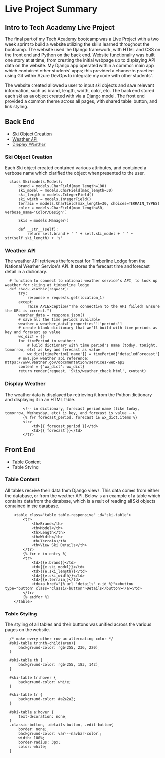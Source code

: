 # Live Project Summary
## Intro to Tech Academy Live Project

The final part of my Tech Academy bootcamp was a Live Project wtih a two week sprint to build a website utilizing the skills learned throughout the bootcamp. The website used the Django framework, with HTML and CSS on the front end and Python on the back end. Website functionality was built one story at at time, from creating the initial webpage up to displaying API data on the website. My Django app operated within a common main app which contained other students' apps; this provided a chance to practice using Git within Azure DevOps to integrate my code with other students'. 

The website created allowed a user to input ski objects and save relevant information, such as brand, length, width, color, etc. The back end stored each ski as an object created with via a Django model.  The front end provided a common theme across all pages, with shared table, button, and link styling. 


## Back End
* [Ski Object Creation](#ski-object-creation)
* [Weather API](#weather-api)
* [Display Weather](#display-weather)

### Ski Object Creation
Each Ski object created contained various attributes, and contained a verbose name which clarified the object when presented to the user. 

      class Ski(models.Model):
          brand = models.CharField(max_length=100)
          ski_model = models.CharField(max_length=30)
          ski_length = models.IntegerField()
          ski_width = models.IntegerField()
          terrain = models.CharField(max_length=30, choices=TERRAIN_TYPES)
          color = models.CharField(max_length=50, verbose_name='Color/Design')

          Skis = models.Manager()

          def __str__(self):
              return self.brand + ' ' + self.ski_model + ' ' + str(self.ski_length) + 's'
              
              
### Weather API
The weather API retrieves the forecast for Timberline Lodge from the National Weather Service's API. It stores the forecast time and forecast detail in a dictionary.

      # function to connect to national weather service's API, to look up weather for skiing at timberline lodge
      def check_weather(request):
          try:
              response = requests.get(location_1)
          except:
              raise APIException("The connection to the API failed! Ensure the URL is correct.")
          weather_data = response.json()
          # save all the time periods available
          weather = weather_data['properties']['periods']
          # create blank dictionary that we'll build with time periods as key and forecast as value
          wx_dict = {}
          for timePeriod in weather:
              # build dictionary with time period's name (today, tonight, tomorrow, etc) as key and forecast as value
              wx_dict[timePeriod['name']] = timePeriod['detailedForecast']
          # nws.gov weather api reference: https://www.weather.gov/documentation/services-web-api
          content = {'wx_dict': wx_dict}
          return render(request, 'Skis/weather_check.html', content)
          
          
### Display Weather
The weather data is displayed by retrieving it from the Python dictionary and displaying it in an HTML table.

            <!-- in dictionary, forecast period name (like today, tomorrow, Wednesday, etc) is key, and forecast is value -->
            {% for forecast_period, forecast in wx_dict.items %}
            <tr>
                <td>{{ forecast_period }}</td>
                <td>{{ forecast }}</td>
            </tr>
            
            

## Front End
* [Table Content](#table-display)
* [Table Styling](#table-styling)

### Table Content
All tables receive their data from Django views. This data comes from either the database, or from the weather API. Below is an example of a table which contains data from the database, which is a reult of reading all Ski objects contained in the database. 

        <table class="table table-responsive" id="ski-table">
            <tr>
                <th>Brand</th>
                <th>Model</th>
                <th>Length</th>
                <th>Width</th>
                <th>Terrain</th>
                <th>View Ski Details</th>
            </tr>
            {% for e in entry %}
            <tr>
                <td>{{e.brand}}</td>
                <td>{{e.ski_model}}</td>
                <td>{{e.ski_length}}</td>
                <td>{{e.ski_width}}</td>
                <td>{{e.terrain}}</td>
                <td><a href="{% url 'details' e.id %}"><button type="button" class="classic-button">Details</button></a></td>
            </tr>
            {% endfor %}
        </table>


### Table Styling
The styling of all tables and their buttons was unified across the various pages on the website. 

      /* make every other row an alternating color */
      #ski-table tr:nth-child(even){
          background-color: rgb(255, 236, 220);
      }

      #ski-table th {
          background-color: rgb(255, 183, 142);
      }

      #ski-table tr:hover {
          background-color: white;
      }

      #ski-table tr {
          background-color: #a2a2a2;
      }

      #ski-table a:hover {
          text-decoration: none;
      }
      .classic-button, .details-button, .edit-button{
          border: none;
          background-color: var(--navbar-color);
          width: 100%;
          border-radius: 3px;
          color: white;
      }
